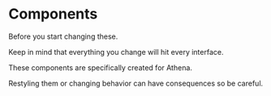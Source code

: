 # Components

Before you start changing these.

Keep in mind that everything you change will hit every interface.

These components are specifically created for Athena.

Restyling them or changing behavior can have consequences so be careful.
